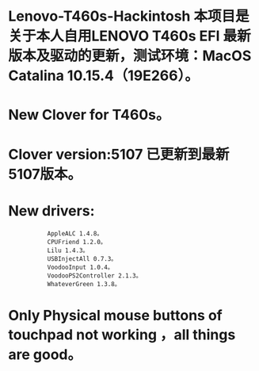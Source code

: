 # Lenovo-T460s-Hackintosh  本项目是关于本人自用LENOVO T460s EFI 最新版本及驱动的更新，测试环境：MacOS Catalina 10.15.4（19E266）。
# New Clover for T460s。
# Clover version:5107 已更新到最新5107版本。
# New drivers:   
               AppleALC 1.4.8。  
               CPUFriend 1.2.0。   
               Lilu 1.4.3。  
               USBInjectAll 0.7.3。  
               VoodooInput 1.0.4。  
               VoodooPS2Controller 2.1.3。 
               WhateverGreen 1.3.8。
# Only Physical mouse buttons of touchpad not working ，all things are good。
